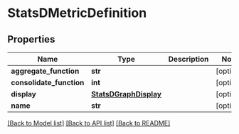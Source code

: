 # StatsDMetricDefinition

## Properties
Name | Type | Description | Notes
------------ | ------------- | ------------- | -------------
**aggregate_function** | **str** |  | [optional] 
**consolidate_function** | **int** |  | [optional] 
**display** | [**StatsDGraphDisplay**](StatsDGraphDisplay.md) |  | [optional] 
**name** | **str** |  | [optional] 

[[Back to Model list]](../README.md#documentation-for-models) [[Back to API list]](../README.md#documentation-for-api-endpoints) [[Back to README]](../README.md)


